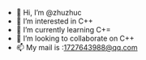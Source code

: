 - 👋 Hi, I’m @zhuzhuc
- 👀 I’m interested in C++
- 🌱 I’m currently learning C+=
- 💞️ I’m looking to collaborate on C++
- 📫 My mail is :1727643988@qq.com

<!---
zhuzhuc/zhuzhuc is a ✨ special ✨ repository because its `README.md` (this file) appears on your GitHub profile.
You can click the Preview link to take a look at your changes.
--->
